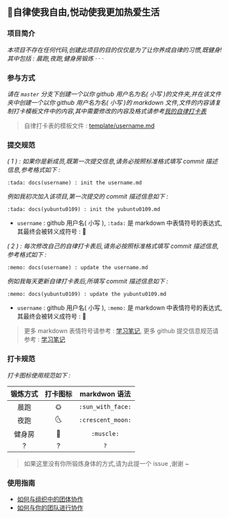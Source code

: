 ## 💪自律使我自由,悦动使我更加热爱生活


### 项目简介
*本项目不存在任何代码,创建此项目的目的仅仅是为了让你养成自律的习惯,既健身! 其中包括 : 晨跑,夜跑,健身房锻炼 · · ·*



### 参与方式
*请在 `master` 分支下创建一个以你 github 用户名为名( 小写 )的文件夹,并在该文件夹中创建一个以你 github 用户名为名( 小写 )的 markdown 文件,文件的内容请复制打卡模板文件中的内容,其中需要修改的内容及格式请参考[我的自律打卡表](https://github.com/kfoolish/self-discipline/blob/master/yubuntu0109/yubuntu0109.md)*

> 自律打卡表的模板文件 : [template/username.md](https://github.com/kfoolish/self-discipline/blob/master/template/username.md)



### 提交规范
*( 1 ) : 如果你是新成员,既第一次提交信息,请务必按照标准格式填写 commit 描述信息,参考格式如下 :*
```
:tada: docs(username) : init the username.md
```

*例如我初次加入该项目,第一次提交的 commit 描述信息如下 :*
```
:tada: docs(yubuntu0109) : init the yubuntu0109.md
```

* `username` : github 用户名( 小写 ), `:tada:` 是 markdown 中表情符号的表达式,其最终会被转义成符号 : 🎉


*( 2 ) : 每次修改自己的自律打卡表后,请务必按照标准格式填写 commit 描述信息,参考格式如下 :*
```
:memo: docs(username) : update the username.md
```

*例如我每天更新自律打卡表后,所填写 commit 描述信息如下 :*
```
:memo: docs(yubuntu0109) : update the yubuntu0109.md
```

* `username` : github 用户名( 小写 ), `:memo:` 是 markdown 中表情符号的表达式,其最终会被转义成符号 : 📝


> 更多 markdown 表情符号请参考 : [学习笔记](https://github.com/YUbuntu0109/YUbuntu0109.github.io/blob/HexoBackup/source/_posts/GitHub%E4%B8%ADemoji%E8%A1%A8%E6%83%85%E7%9A%84%E5%90%AB%E4%B9%89%E5%8F%8A%E4%BD%BF%E7%94%A8%E8%A7%84%E8%8C%83.md), 更多 github 提交信息规范请参考 : [学习笔记](https://github.com/YUbuntu0109/YUbuntu0109.github.io/blob/HexoBackup/source/_posts/Git-Commit-Message-%E8%A7%84%E8%8C%83.md)



### 打卡规范
*打卡图标使用规范如下 :*

|  锻炼方式  |  打卡图标  |  markdwon 语法    |
| :-------: | :-------: | :---------------: |
| 晨跑      |    🌞     | `:sun_with_face:` | 
| 夜跑      |    🌜     | `:crescent_moon:` | 
| 健身房    |    💪     | `:muscle:`        |
|   ?       |    ?      |        `?`        |

> 如果这里没有你所锻炼身体的方式,请为此提一个 issue ,谢谢 ~



### 使用指南
* [如何与组织中的团体协作](https://help.github.com/en/articles/collaborating-with-groups-in-organizations)
* [如何与你的团队进行协作](https://help.github.com/en/articles/collaborating-with-your-team)
